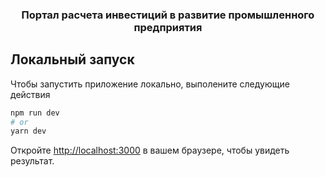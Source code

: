 <p align="center">
 <h3 align="center">Портал расчета инвестиций в развитие промышленного предприятия</h3>
</p>

## Локальный запуск

Чтобы запустить приложение локально, выполените следующие действия

```bash
npm run dev
# or
yarn dev
```

Откройте [http://localhost:3000](http://localhost:3000) в вашем браузере, чтобы увидеть результат.
